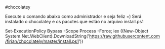 #chocolatey

Execute o comando abaixo como administrador e seja feliz =)
Será instalado o chocolatey e os pacotes que estão no arquivo install.ps1

Set-ExecutionPolicy Bypass -Scope Process -Force; iex ((New-Object System.Net.WebClient).DownloadString('https://raw.githubusercontent.com/firjan/chocolately/master/install.ps1'))
